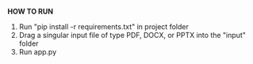 **HOW TO RUN**

1. Run "pip install -r requirements.txt" in project folder
2. Drag a singular input file of type PDF, DOCX, or PPTX into the "input" folder
3. Run app.py